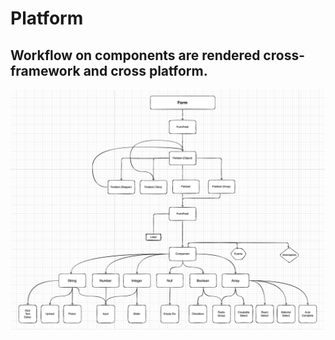 # Platform

## Workflow on components are rendered         cross-framework and cross platform.

![Example workflow for all platforms on how components are rendered using logic utils and interceptors](<../../.gitbook/assets/image (18).png>)
